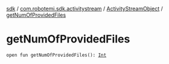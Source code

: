 [sdk](../../index.md) / [com.robotemi.sdk.activitystream](../index.md) / [ActivityStreamObject](index.md) / [getNumOfProvidedFiles](./get-num-of-provided-files.md)

# getNumOfProvidedFiles

`open fun getNumOfProvidedFiles(): `[`Int`](https://kotlinlang.org/api/latest/jvm/stdlib/kotlin/-int/index.html)